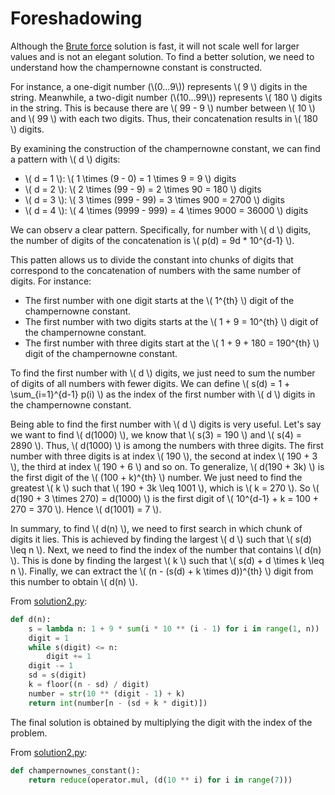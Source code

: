 # Foreshadowing

Although the [Brute force](./solution1.md) solution is fast, it will not scale well for larger values and is not an elegant solution.
To find a better solution, we need to understand how the champernowne constant is constructed.

For instance, a one-digit number (\\(0...9\\)) represents \\( 9 \\) digits in the string.
Meanwhile, a two-digit number (\\(10...99\\)) represents \\( 180 \\) digits in the string.
This is because there are \\( 99 - 9 \\) number between \\( 10 \\) and \\( 99 \\) with each two digits.
Thus, their concatenation results in \\( 180 \\) digits.

By examining the construction of the champernowne constant, we can find a pattern with \\( d \\) digits:

- \\( d = 1 \\): \\( 1 \times (9 - 0) = 1 \times 9 = 9 \\) digits
- \\( d = 2 \\): \\( 2 \times (99 - 9) = 2 \times 90 = 180 \\) digits
- \\( d = 3 \\): \\( 3 \times (999 - 99) = 3 \times 900 = 2700 \\) digits
- \\( d = 4 \\): \\( 4 \times (9999 - 999) = 4 \times 9000 = 36000 \\) digits

We can observ a clear pattern.
Specifically, for number with \\( d \\) digits, the number of digits of the concatenation is \\( p(d) = 9d * 10^{d-1} \\).

This patten allows us to divide the constant into chunks of digits that correspond to the concatenation of numbers with the same number of digits.
For instance:

- The first number with one digit starts at the \\( 1^{th} \\) digit of the champernowne constant.
- The first number with two digits starts at the \\( 1 + 9 = 10^{th} \\) digit of the champernowne constant.
- The first number with three digits start at the \\( 1 + 9 + 180 = 190^{th} \\) digit of the champernowne constant.

To find the first number with \\( d \\) digits, we just need to sum the number of digits of all numbers with fewer digits.
We can define \\( s(d) = 1 + \sum_{i=1}^{d-1} p(i) \\) as the index of the first number with \\( d \\) digits in the champernowne constant.

Being able to find the first number with \\( d \\) digits is very useful.
Let's say we want to find \\( d(1000) \\), we know that \\( s(3) = 190 \\) and \\( s(4) = 2890 \\).
Thus, \\( d(1000) \\) is among the numbers with three digits.
The first number with three digits is at index \\( 190 \\), the second at index \\( 190 + 3 \\), the third at index \\( 190 + 6 \\) and so on.
To generalize, \\( d(190 + 3k) \\) is the first digit of the \\( (100 + k)^{th} \\) number.
We just need to find the greatest \\( k \\) such that \\( 190 + 3k \leq 1001 \\), which is \\( k = 270 \\).
So \\( d(190 + 3 \times 270) = d(1000) \\) is the first digit of \\( 10^{d-1} + k = 100 + 270 = 370 \\).
Hence \\( d(1001) = 7 \\).

In summary, to find \\( d(n) \\), we need to first search in which chunk of digits it lies.
This is achieved by finding the largest \\( d \\) such that \\( s(d) \leq n \\).
Next, we need to find the index of the number that contains \\( d(n) \\).
This is done by finding the largest \\( k \\) such that \\( s(d) + d \times k \leq n \\).
Finally, we can extract the \\( (n - (s(d) + k \times d))^{th} \\) digit from this number to obtain \\( d(n) \\).

From [solution2.py](https://github.com/TurtleSmoke/Project-Euler/blob/main/problems/problem_0040/solution2.py):

```python
def d(n):
    s = lambda n: 1 + 9 * sum(i * 10 ** (i - 1) for i in range(1, n))
    digit = 1
    while s(digit) <= n:
        digit += 1
    digit -= 1
    sd = s(digit)
    k = floor((n - sd) / digit)
    number = str(10 ** (digit - 1) + k)
    return int(number[n - (sd + k * digit)])
```

The final solution is obtained by multiplying the digit with the index of the problem.

From [solution2.py](https://github.com/TurtleSmoke/Project-Euler/blob/main/problems/problem_0040/solution2.py):

```python
def champernownes_constant():
    return reduce(operator.mul, (d(10 ** i) for i in range(7)))
```

